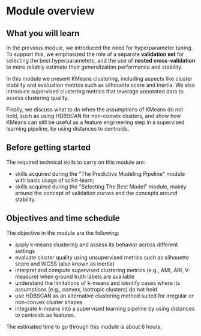 # Module overview

## What you will learn

<!-- Give in plain English what the module is about -->

In the previous module, we introduced the need for hyperparameter tuning.
To support this, we emphasized the role of a separate **validation set** for
selecting the best hyperparameters, and the use of **nested cross-validation**
to more reliably estimate their generalization performance and stability.

In this module we present KMeans clustering, including aspects like cluster
stability and evaluation metrics such as silhouette score and inertia.
We also introduce supervised clustering metrics that leverage annotated data to
assess clustering quality.

Finally, we discuss what to do when the assumptions of KMeans do not hold, such
as using HDBSCAN for non-convex clusters, and show how KMeans can still be
useful as a feature engineering step in a supervised learning pipeline, by using
distances to centroids.


## Before getting started

<!-- Give the required skills for the module -->

The required technical skills to carry on this module are:

- skills acquired during the "The Predictive Modeling Pipeline" module with
  basic usage of scikit-learn;
- skills acquired during the "Selecting The Best Model" module, mainly around
  the concept of validation curves and the concepts around stability.

<!-- Point to resources to learning these skills -->

## Objectives and time schedule

<!-- Give the learning objectives -->

The objective in the module are the following:

- apply k-means clustering and assess its behavior across different settings
- evaluate cluster quality using unsupervised metrics such as silhouette score
  and WCSS (also known as inertia)
- interpret and compute supervised clustering metrics (e.g., AMI, ARI,
  V-measure) when ground truth labels are available
- understand the limitations of k-means and identify cases where its assumptions
  (e.g., convex, isotropic clusters) do not hold
- use HDBSCAN as an alternative clustering method suited for irregular or
  non-convex cluster shapes
- integrate k-means into a supervised learning pipeline by using distances to
  centroids as features.

<!-- Give the investment in time -->

The estimated time to go through this module is about 6 hours.
